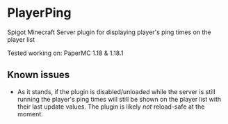 # PlayerPing
Spigot Minecraft Server plugin for displaying player's ping times on the player list

Tested working on: PaperMC 1.18 & 1.18.1

## Known issues
* As it stands, if the plugin is disabled/unloaded while the server is still running the player's ping times will still be shown on the player list with their last update values. The plugin is likely *not* reload-safe at the moment.
